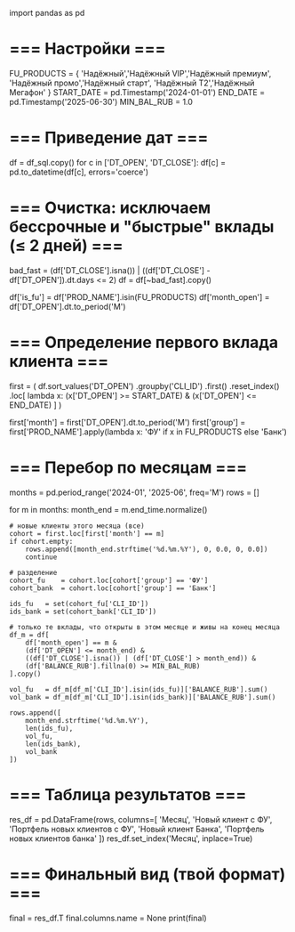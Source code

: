 import pandas as pd

# === Настройки ===
FU_PRODUCTS = {
    'Надёжный','Надёжный VIP','Надёжный премиум',
    'Надёжный промо','Надёжный старт',
    'Надёжный T2','Надёжный Мегафон'
}
START_DATE = pd.Timestamp('2024-01-01')
END_DATE   = pd.Timestamp('2025-06-30')
MIN_BAL_RUB = 1.0

# === Приведение дат ===
df = df_sql.copy()
for c in ['DT_OPEN', 'DT_CLOSE']:
    df[c] = pd.to_datetime(df[c], errors='coerce')

# === Очистка: исключаем бессрочные и "быстрые" вклады (≤ 2 дней) ===
bad_fast = (df['DT_CLOSE'].isna()) | ((df['DT_CLOSE'] - df['DT_OPEN']).dt.days <= 2)
df = df[~bad_fast].copy()

df['is_fu'] = df['PROD_NAME'].isin(FU_PRODUCTS)
df['month_open'] = df['DT_OPEN'].dt.to_period('M')

# === Определение первого вклада клиента ===
first = (
    df.sort_values('DT_OPEN')
      .groupby('CLI_ID')
      .first()
      .reset_index()
      .loc[
         lambda x:
         (x['DT_OPEN'] >= START_DATE) &
         (x['DT_OPEN'] <= END_DATE)
      ]
)

first['month'] = first['DT_OPEN'].dt.to_period('M')
first['group'] = first['PROD_NAME'].apply(lambda x: 'ФУ' if x in FU_PRODUCTS else 'Банк')

# === Перебор по месяцам ===
months = pd.period_range('2024-01', '2025-06', freq='M')
rows = []

for m in months:
    month_end = m.end_time.normalize()

    # новые клиенты этого месяца (все)
    cohort = first.loc[first['month'] == m]
    if cohort.empty:
        rows.append([month_end.strftime('%d.%m.%Y'), 0, 0.0, 0, 0.0])
        continue

    # разделение
    cohort_fu    = cohort.loc[cohort['group'] == 'ФУ']
    cohort_bank  = cohort.loc[cohort['group'] == 'Банк']

    ids_fu   = set(cohort_fu['CLI_ID'])
    ids_bank = set(cohort_bank['CLI_ID'])

    # только те вклады, что открыты в этом месяце и живы на конец месяца
    df_m = df[
        df['month_open'] == m &
        (df['DT_OPEN'] <= month_end) &
        ((df['DT_CLOSE'].isna()) | (df['DT_CLOSE'] > month_end)) &
        (df['BALANCE_RUB'].fillna(0) >= MIN_BAL_RUB)
    ].copy()

    vol_fu   = df_m[df_m['CLI_ID'].isin(ids_fu)]['BALANCE_RUB'].sum()
    vol_bank = df_m[df_m['CLI_ID'].isin(ids_bank)]['BALANCE_RUB'].sum()

    rows.append([
        month_end.strftime('%d.%m.%Y'),
        len(ids_fu),
        vol_fu,
        len(ids_bank),
        vol_bank
    ])

# === Таблица результатов ===
res_df = pd.DataFrame(rows, columns=[
    'Месяц',
    'Новый клиент с ФУ',
    'Портфель новых клиентов с ФУ',
    'Новый клиент Банка',
    'Портфель новых клиентов банка'
])
res_df.set_index('Месяц', inplace=True)

# === Финальный вид (твой формат) ===
final = res_df.T
final.columns.name = None
print(final)
